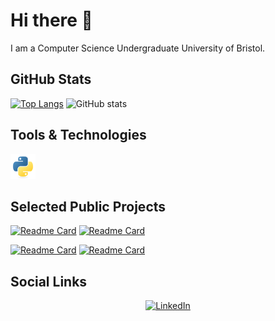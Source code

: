 # Hi there 👋

I am a Computer Science Undergraduate University of Bristol.


## GitHub Stats

[![Top Langs](https://github-readme-stats.vercel.app/api/top-langs/?username=alexelwood14&layout=compact&langs_count=10&theme=dark)](https://github.com/alexelwood14) ![GitHub stats](https://github-readme-stats.vercel.app/api?username=alexelwood14&show_icons=true&theme=dark)

## Tools & Technologies

<div>
  <img src="https://github.com/devicons/devicon/blob/master/icons/python/python-original.svg" title="Python" alt="Python" width="40" height="40"/>&nbsp;
</div>

## Selected Public Projects

[![Readme Card](https://github-readme-stats.vercel.app/api/pin/?username=alexelwood14&repo=bayes-neuropixel&theme=dark)](https://github.com/alexelwood14/bayes-neuropixel) [![Readme Card](https://github-readme-stats.vercel.app/api/pin/?username=alexelwood14&repo=Mandelbrot-Viewer&theme=dark)](https://github.com/alexelwood14/Mandelbrot-Viewer) 

[![Readme Card](https://github-readme-stats.vercel.app/api/pin/?username=alexelwood14&repo=azure-connector-public&theme=dark)](https://github.com/alexelwood14/azure-connector-public) [![Readme Card](https://github-readme-stats.vercel.app/api/pin/?username=spe-uob&repo=2021-ARMessaging&theme=dark)](https://github.com/spe-uob/2021-ARMessaging)

## Social Links

<p align="center">
  <a href="https://www.linkedin.com/in/alexelwood14/">
     <img alt="LinkedIn" src="https://img.shields.io/badge/LinkedIn-blue?style=for-the-badge&logo=linkedin">
  </a>
</p>
